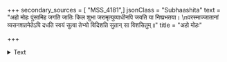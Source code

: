 +++
secondary_sources = [ "MSS_4181",]
jsonClass = "Subhaashita"
text = "अहो मोहः पुंसामिह जगति जातिः किल शुभा जरामृत्युव्याधीनपि जयति या निष्प्रभतया।  \nपरस्माज्जातानां व्यसनशतमेतेऽपि दधति स्वयं सुत्वा तेभ्यो विदिशति सुतान् सा विशसितुम्॥"
title = "अहो मोहः"

+++

<details><summary>Text</summary>

अहो मोहः पुंसामिह जगति जातिः किल शुभा जरामृत्युव्याधीनपि जयति या निष्प्रभतया।  
परस्माज्जातानां व्यसनशतमेतेऽपि दधति स्वयं सुत्वा तेभ्यो विदिशति सुतान् सा विशसितुम्॥
</details>
